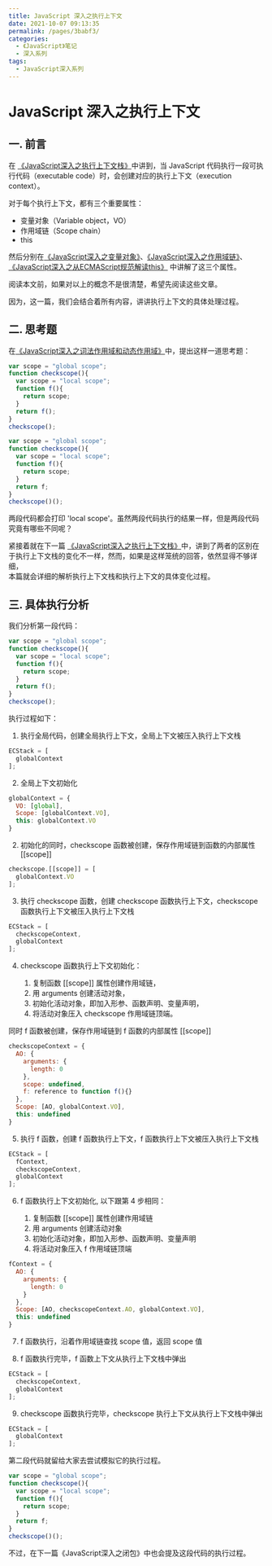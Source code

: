 ```yaml
---
title: JavaScript 深入之执行上下文
date: 2021-10-07 09:13:35
permalink: /pages/3babf3/
categories:
  - 《JavaScript》笔记
  - 深入系列
tags:
  - JavaScript深入系列
---
```


# JavaScript 深入之执行上下文

## 一. 前言

在 [《JavaScript深入之执行上下文栈》](03.JavaScript深入之执行上下文栈.md)中讲到，当 JavaScript 代码执行一段可执行代码（executable code）时，会创建对应的执行上下文（execution context）。

对于每个执行上下文，都有三个重要属性：

- 变量对象（Variable object，VO）
- 作用域链（Scope chain）
- this

然后分别在[《JavaScript深入之变量对象》](04.JavaScript%20深入之变量对象.md)、[《JavaScript深入之作用域链》](05.JavaScript深入之作用域链.md)、
[《JavaScript深入之从ECMAScript规范解读this》](06.JavaScript%20深入之从%20ECMAScript%20规范解读%20this.md) 中讲解了这三个属性。

阅读本文前，如果对以上的概念不是很清楚，希望先阅读这些文章。

因为，这一篇，我们会结合着所有内容，讲讲执行上下文的具体处理过程。

## 二. 思考题

在[《JavaScript深入之词法作用域和动态作用域》](02.JavaScript%20深入之词法作用域和动态作用域.md)中，提出这样一道思考题：

```js
var scope = "global scope";
function checkscope(){
  var scope = "local scope";
  function f(){
    return scope;
  }
  return f();
}
checkscope();
```

```js
var scope = "global scope";
function checkscope(){
  var scope = "local scope";
  function f(){
    return scope;
  }
  return f;
}
checkscope()();
```

两段代码都会打印 'local scope'。虽然两段代码执行的结果一样，但是两段代码究竟有哪些不同呢？

紧接着就在下一篇 [《JavaScript深入之执行上下文栈》](03.JavaScript深入之执行上下文栈.md)中，讲到了两者的区别在于执行上下文栈的变化不一样，然而，如果是这样笼统的回答，依然显得不够详细，  
本篇就会详细的解析执行上下文栈和执行上下文的具体变化过程。

## 三. 具体执行分析

我们分析第一段代码：

```js
var scope = "global scope";
function checkscope(){
  var scope = "local scope";
  function f(){
    return scope;
  }
  return f();
}
checkscope();
```

执行过程如下：

1. 执行全局代码，创建全局执行上下文，全局上下文被压入执行上下文栈

```js
ECStack = [
  globalContext
];
```

2. 全局上下文初始化

```js
globalContext = {
  VO: [global],
  Scope: [globalContext.VO],
  this: globalContext.VO
}
```

2. 初始化的同时，checkscope 函数被创建，保存作用域链到函数的内部属性 [[scope]]

```js
checkscope.[[scope]] = [
  globalContext.VO
];
```

3. 执行 checkscope 函数，创建 checkscope 函数执行上下文，checkscope 函数执行上下文被压入执行上下文栈

```js
ECStack = [
  checkscopeContext,
  globalContext
];
```

4. checkscope 函数执行上下文初始化：

   1. 复制函数 [[scope]] 属性创建作用域链，
   2. 用 arguments 创建活动对象，
   3. 初始化活动对象，即加入形参、函数声明、变量声明，
   4. 将活动对象压入 checkscope 作用域链顶端。

同时 f 函数被创建，保存作用域链到 f 函数的内部属性 [[scope]]

```js
checkscopeContext = {
  AO: {
    arguments: {
      length: 0
    },
    scope: undefined,
    f: reference to function f(){}
  },
  Scope: [AO, globalContext.VO],
  this: undefined
}
```

5. 执行 f 函数，创建 f 函数执行上下文，f 函数执行上下文被压入执行上下文栈

```js
ECStack = [
  fContext,
  checkscopeContext,
  globalContext
];
```

6. f 函数执行上下文初始化, 以下跟第 4 步相同：

   1. 复制函数 [[scope]] 属性创建作用域链
   2. 用 arguments 创建活动对象
   3. 初始化活动对象，即加入形参、函数声明、变量声明
   4. 将活动对象压入 f 作用域链顶端

```js
fContext = {
  AO: {
    arguments: {
      length: 0
    }
  },
  Scope: [AO, checkscopeContext.AO, globalContext.VO],
  this: undefined
}
```

7. f 函数执行，沿着作用域链查找 scope 值，返回 scope 值

8. f 函数执行完毕，f 函数上下文从执行上下文栈中弹出

```js
ECStack = [
  checkscopeContext,
  globalContext
];
```

9. checkscope 函数执行完毕，checkscope 执行上下文从执行上下文栈中弹出

```js
ECStack = [
  globalContext
];
```

第二段代码就留给大家去尝试模拟它的执行过程。

```js
var scope = "global scope";
function checkscope(){
  var scope = "local scope";
  function f(){
    return scope;
  }
  return f;
}
checkscope()();
```

不过，在下一篇《JavaScript深入之闭包》中也会提及这段代码的执行过程。
